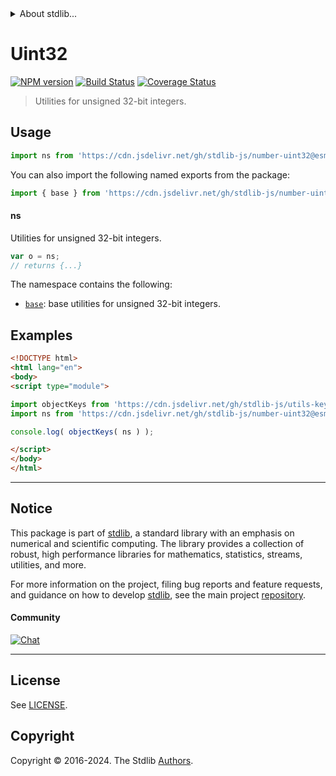 <!--

@license Apache-2.0

Copyright (c) 2018 The Stdlib Authors.

Licensed under the Apache License, Version 2.0 (the "License");
you may not use this file except in compliance with the License.
You may obtain a copy of the License at

   http://www.apache.org/licenses/LICENSE-2.0

Unless required by applicable law or agreed to in writing, software
distributed under the License is distributed on an "AS IS" BASIS,
WITHOUT WARRANTIES OR CONDITIONS OF ANY KIND, either express or implied.
See the License for the specific language governing permissions and
limitations under the License.

-->


<details>
  <summary>
    About stdlib...
  </summary>
  <p>We believe in a future in which the web is a preferred environment for numerical computation. To help realize this future, we've built stdlib. stdlib is a standard library, with an emphasis on numerical and scientific computation, written in JavaScript (and C) for execution in browsers and in Node.js.</p>
  <p>The library is fully decomposable, being architected in such a way that you can swap out and mix and match APIs and functionality to cater to your exact preferences and use cases.</p>
  <p>When you use stdlib, you can be absolutely certain that you are using the most thorough, rigorous, well-written, studied, documented, tested, measured, and high-quality code out there.</p>
  <p>To join us in bringing numerical computing to the web, get started by checking us out on <a href="https://github.com/stdlib-js/stdlib">GitHub</a>, and please consider <a href="https://opencollective.com/stdlib">financially supporting stdlib</a>. We greatly appreciate your continued support!</p>
</details>

# Uint32

[![NPM version][npm-image]][npm-url] [![Build Status][test-image]][test-url] [![Coverage Status][coverage-image]][coverage-url] <!-- [![dependencies][dependencies-image]][dependencies-url] -->

> Utilities for unsigned 32-bit integers.



<section class="usage">

## Usage

```javascript
import ns from 'https://cdn.jsdelivr.net/gh/stdlib-js/number-uint32@esm/index.mjs';
```

You can also import the following named exports from the package:

```javascript
import { base } from 'https://cdn.jsdelivr.net/gh/stdlib-js/number-uint32@esm/index.mjs';
```

#### ns

Utilities for unsigned 32-bit integers.

```javascript
var o = ns;
// returns {...}
```

The namespace contains the following:

<!-- <toc pattern="*"> -->

<div class="namespace-toc">

-   <span class="signature">[`base`][@stdlib/number/uint32/base]</span><span class="delimiter">: </span><span class="description">base utilities for unsigned 32-bit integers.</span>

</div>

<!-- </toc> -->

</section>

<!-- /.usage -->

<section class="examples">

## Examples

<!-- TODO: better examples -->

<!-- eslint no-undef: "error" -->

```html
<!DOCTYPE html>
<html lang="en">
<body>
<script type="module">

import objectKeys from 'https://cdn.jsdelivr.net/gh/stdlib-js/utils-keys@esm/index.mjs';
import ns from 'https://cdn.jsdelivr.net/gh/stdlib-js/number-uint32@esm/index.mjs';

console.log( objectKeys( ns ) );

</script>
</body>
</html>
```

</section>

<!-- /.examples -->

<!-- Section for related `stdlib` packages. Do not manually edit this section, as it is automatically populated. -->

<section class="related">

</section>

<!-- /.related -->

<!-- Section for all links. Make sure to keep an empty line after the `section` element and another before the `/section` close. -->


<section class="main-repo" >

* * *

## Notice

This package is part of [stdlib][stdlib], a standard library with an emphasis on numerical and scientific computing. The library provides a collection of robust, high performance libraries for mathematics, statistics, streams, utilities, and more.

For more information on the project, filing bug reports and feature requests, and guidance on how to develop [stdlib][stdlib], see the main project [repository][stdlib].

#### Community

[![Chat][chat-image]][chat-url]

---

## License

See [LICENSE][stdlib-license].


## Copyright

Copyright &copy; 2016-2024. The Stdlib [Authors][stdlib-authors].

</section>

<!-- /.stdlib -->

<!-- Section for all links. Make sure to keep an empty line after the `section` element and another before the `/section` close. -->

<section class="links">

[npm-image]: http://img.shields.io/npm/v/@stdlib/number-uint32.svg
[npm-url]: https://npmjs.org/package/@stdlib/number-uint32

[test-image]: https://github.com/stdlib-js/number-uint32/actions/workflows/test.yml/badge.svg?branch=v0.2.0
[test-url]: https://github.com/stdlib-js/number-uint32/actions/workflows/test.yml?query=branch:v0.2.0

[coverage-image]: https://img.shields.io/codecov/c/github/stdlib-js/number-uint32/main.svg
[coverage-url]: https://codecov.io/github/stdlib-js/number-uint32?branch=main

<!--

[dependencies-image]: https://img.shields.io/david/stdlib-js/number-uint32.svg
[dependencies-url]: https://david-dm.org/stdlib-js/number-uint32/main

-->

[chat-image]: https://img.shields.io/gitter/room/stdlib-js/stdlib.svg
[chat-url]: https://app.gitter.im/#/room/#stdlib-js_stdlib:gitter.im

[stdlib]: https://github.com/stdlib-js/stdlib

[stdlib-authors]: https://github.com/stdlib-js/stdlib/graphs/contributors

[umd]: https://github.com/umdjs/umd
[es-module]: https://developer.mozilla.org/en-US/docs/Web/JavaScript/Guide/Modules

[deno-url]: https://github.com/stdlib-js/number-uint32/tree/deno
[deno-readme]: https://github.com/stdlib-js/number-uint32/blob/deno/README.md
[umd-url]: https://github.com/stdlib-js/number-uint32/tree/umd
[umd-readme]: https://github.com/stdlib-js/number-uint32/blob/umd/README.md
[esm-url]: https://github.com/stdlib-js/number-uint32/tree/esm
[esm-readme]: https://github.com/stdlib-js/number-uint32/blob/esm/README.md
[branches-url]: https://github.com/stdlib-js/number-uint32/blob/main/branches.md

[stdlib-license]: https://raw.githubusercontent.com/stdlib-js/number-uint32/main/LICENSE

<!-- <toc-links> -->

[@stdlib/number/uint32/base]: https://github.com/stdlib-js/number-uint32-base/tree/esm

<!-- </toc-links> -->

</section>

<!-- /.links -->
